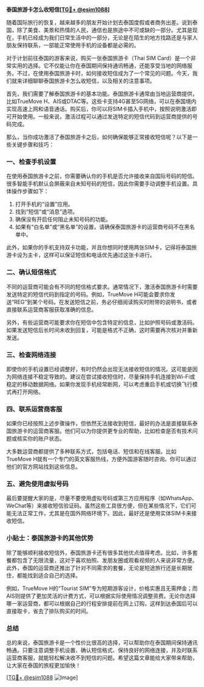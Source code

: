 **泰国旅游卡怎么收短信[[TG💪+ @esim1088](https://t.me/s/esim1088)]**

随着国际旅行的恢复，越来越多的朋友开始计划去泰国度假或者商务出差。说到泰国，除了美食、美景和热情的人民，通信也是旅途中不可或缺的一部分。尤其是现在，手机已经成为我们日常生活中的一部分，无论是在陌生的地方找路还是与家人朋友保持联系，一部能正常使用手机的设备都是必需的。

对于计划前往泰国的游客来说，购买一张泰国旅游卡（Thai SIM Card）是一个非常实用的选择。它不仅能让你在泰国期间保持通讯畅通，还能享受当地的网络服务。不过，在使用泰国旅游卡时，如何接收短信成为了一个常见的问题。今天，我们就来详细聊聊泰国旅游卡怎么收短信，以及相关的注意事项。

首先，我们需要了解泰国旅游卡的基本功能。泰国旅游卡通常由当地运营商提供，比如TrueMove H、AIS或DTAC等。这些卡支持4G甚至5G网络，可以在泰国境内实现高速上网和语音通话。购买后，你可以将SIM卡插入手机中，按照说明激活即可开始使用。一般来说，激活过程可以通过发送特定的短信代码到运营商提供的号码完成。

那么，当你成功激活了泰国旅游卡之后，如何确保能够正常接收短信呢？以下是一些关键步骤和技巧：

### **一、检查手机设置**
在使用泰国旅游卡之前，你需要确认你的手机是否允许接收来自国际号码的短信。很多智能手机默认会屏蔽来自未知号码的短信，因此你需要手动调整手机设置。具体操作步骤如下：

1. 打开手机的“设置”应用。
2. 找到“短信”或“消息”选项。
3. 确保没有开启任何阻止未知号码的功能。
4. 如果有“白名单”或“黑名单”的设置，请确保泰国旅游卡的运营商号码不在黑名单中。

此外，如果你的手机支持双卡功能，并且你想同时使用两张SIM卡，记得将泰国旅游卡设为主卡，这样可以保证短信和电话优先通过这张卡进行。

### **二、确认短信格式**
不同的运营商可能会有不同的短信格式要求。通常情况下，激活泰国旅游卡时需要发送特定的短信代码到指定的号码。例如，TrueMove H可能会要求你发送“REG”到某个号码。在发送短信之前，务必仔细阅读购买时附带的说明书，或者直接联系运营商客服获取准确的信息。

另外，有些运营商可能要求你在短信中包含特定的信息，比如护照号码或激活码。如果发送短信后长时间未收到回复，可能是格式不正确，这时需要再次核对并重新发送。

### **三、检查网络连接**
即使你的手机设置已经调整好，有时仍然会出现无法接收短信的情况。这可能是因为网络连接不稳定导致的。建议在尝试接收短信时，尽量保持手机连接到Wi-Fi或稳定的移动数据网络。如果你发现手机经常断网，可以考虑重启手机或切换飞行模式再打开网络。

### **四、联系运营商客服**
如果你已经按照上述步骤操作，但依然无法接收到短信，最好的办法是直接联系泰国旅游卡的运营商客服。他们可以为你提供更专业的帮助，比如检查是否有技术问题或核实你的账户状态。

大多数运营商都提供了多种联系方式，包括电话、短信和在线客服。比如TrueMove H就有一个专门的英文客服热线，方便外国游客随时咨询。你可以通过他们的官方网站找到这些信息。

### **五、避免使用虚拟号码**
最后要提醒大家的是，尽量不要使用虚拟号码或第三方应用程序（如WhatsApp、WeChat等）来接收短信验证码。虽然这些工具很方便，但在某些情况下，它们可能无法正常工作，尤其是在国外网络环境下。因此，最好还是使用实体SIM卡来接收短信。

### **小贴士：泰国旅游卡的其他优势**
除了能够顺利接收短信外，泰国旅游卡还有很多其他优点值得考虑。比如，许多套餐都包含了无限流量，这对于喜欢拍照、发朋友圈或观看视频的人来说非常方便。此外，泰国的运营商还推出了针对不同需求的套餐，无论是短途旅行还是长期居住，都能找到适合自己的选择。

例如，TrueMove H的“Tourist SIM”专为短期游客设计，价格实惠且无需押金；而AIS则提供了更加灵活的计费方式，可以根据实际使用情况调整资费。无论你选择哪一家运营商，都可以根据自己的行程安排提前在网上订购，这样到达泰国后可以直接取卡，省去了排队购买的时间。

### **总结**
总的来说，泰国旅游卡是一个性价比很高的选择，可以帮助你在泰国期间保持通讯畅通。只要注意调整手机设置、确认短信格式、保持良好的网络连接，并及时联系运营商客服，就能轻松解决收不到短信的问题。希望这篇文章能给大家带来帮助，让大家在泰国的旅程更加愉快！

[[TG💪+ @esim1088](https://t.me/s/esim1088) ![Image](https://i.postimg.cc/4NQfJmqS/Snipaste-2025-05-13-00-14-12.png)]